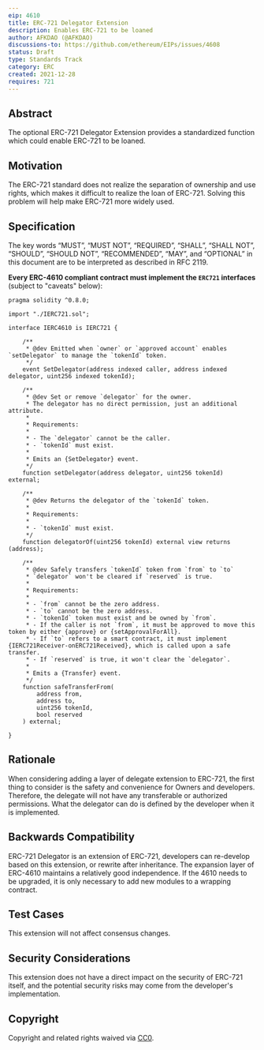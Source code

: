 ```yaml
---
eip: 4610
title: ERC-721 Delegator Extension
description: Enables ERC-721 to be loaned
author: AFKDAO (@AFKDAO)
discussions-to: https://github.com/ethereum/EIPs/issues/4608
status: Draft
type: Standards Track
category: ERC
created: 2021-12-28
requires: 721
---
```




## Abstract
The optional ERC-721 Delegator Extension provides a standardized function which could enable ERC-721 to be loaned. 



## Motivation
The ERC-721 standard does not realize the separation of ownership and use rights, which makes it difficult to realize the loan of ERC-721. Solving this problem will help make ERC-721 more widely used.



## Specification
The key words “MUST”, “MUST NOT”, “REQUIRED”, “SHALL”, “SHALL NOT”, “SHOULD”, “SHOULD NOT”, “RECOMMENDED”, “MAY”, and “OPTIONAL” in this document are to be interpreted as described in RFC 2119.

**Every ERC-4610 compliant contract must implement the `ERC721` interfaces** (subject to "caveats" below):

```solidity
pragma solidity ^0.8.0;

import "./IERC721.sol";

interface IERC4610 is IERC721 {

    /**
     * @dev Emitted when `owner` or `approved account` enables `setDelegator` to manage the `tokenId` token.
     */
    event SetDelegator(address indexed caller, address indexed delegator, uint256 indexed tokenId);

    /**
     * @dev Set or remove `delegator` for the owner.
     * The delegator has no direct permission, just an additional attribute.
     *
     * Requirements:
     *
     * - The `delegator` cannot be the caller.
     * - `tokenId` must exist.
     *
     * Emits an {SetDelegator} event.
     */
    function setDelegator(address delegator, uint256 tokenId) external;

    /**
     * @dev Returns the delegator of the `tokenId` token.
     *
     * Requirements:
     *
     * - `tokenId` must exist.
     */
    function delegatorOf(uint256 tokenId) external view returns (address);

    /**
     * @dev Safely transfers `tokenId` token from `from` to `to`
     * `delegator` won't be cleared if `reserved` is true.
     *
     * Requirements:
     *
     * - `from` cannot be the zero address.
     * - `to` cannot be the zero address.
     * - `tokenId` token must exist and be owned by `from`.
     * - If the caller is not `from`, it must be approved to move this token by either {approve} or {setApprovalForAll}.
     * - If `to` refers to a smart contract, it must implement {IERC721Receiver-onERC721Received}, which is called upon a safe transfer.
     * - If `reserved` is true, it won't clear the `delegator`.
     *
     * Emits a {Transfer} event.
     */
    function safeTransferFrom(
        address from,
        address to,
        uint256 tokenId,
        bool reserved
    ) external;

}
```



## Rationale

When considering adding a layer of delegate extension to ERC-721, the first thing to consider is the safety and convenience for Owners and developers. Therefore, the delegate will not have any transferable or authorized permissions. What the delegator can do is defined by the developer when it is implemented.



## Backwards Compatibility
ERC-721 Delegator is an extension of ERC-721, developers can re-develop based on this extension, or rewrite after inheritance. The expansion layer of ERC-4610 maintains a relatively good independence. If the 4610 needs to be upgraded, it is only necessary to add new modules to a wrapping contract.



## Test Cases
This extension will not affect consensus changes.  



## Security Considerations
This extension does not have a direct impact on the security of ERC-721 itself, and the potential security risks may come from the developer's implementation.



## Copyright
Copyright and related rights waived via [CC0](https://creativecommons.org/publicdomain/zero/1.0/).
